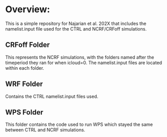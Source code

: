 # Overview:
This is a simple repository for Najarian et al. 202X that includes the namelist.input file used for the CTRL and NCRF/CRFoff simulations.

## CRFoff Folder
This represents the NCRF simulations, with the folders named after the timeperiod they ran for when icloud=0. The namelist.input files are located within each folder.

## WRF Folder
Contains the CTRL namelist.input files used.

## WPS Folder
This folder contains the code used to run WPS which stayed the same between CTRL and NCRF simulations.
